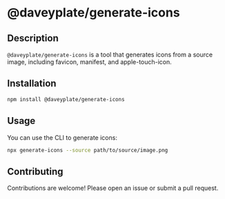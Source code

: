 # @daveyplate/generate-icons

## Description

`@daveyplate/generate-icons` is a tool that generates icons from a source image, including favicon, manifest, and apple-touch-icon.

## Installation

```bash
npm install @daveyplate/generate-icons
```

## Usage

You can use the CLI to generate icons:

```bash
npx generate-icons --source path/to/source/image.png
```

## Contributing

Contributions are welcome! Please open an issue or submit a pull request.
